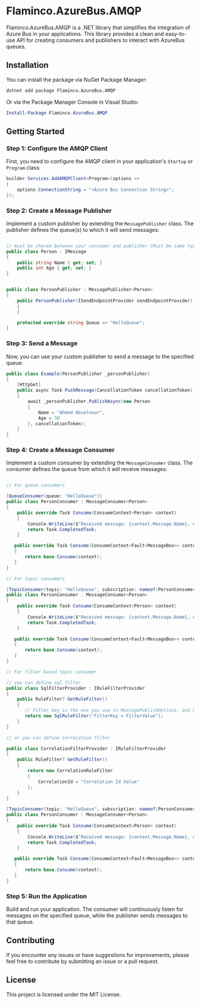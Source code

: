 # Flaminco.AzureBus.AMQP

Flaminco.AzureBus.AMQP is a .NET library that simplifies the integration of Azure Bus in your applications. This library provides a clean and easy-to-use API for creating consumers and publishers to interact with AzureBus queues.

## Installation

You can install the package via NuGet Package Manager:

```bash
dotnet add package Flaminco.AzureBus.AMQP
```

Or via the Package Manager Console in Visual Studio:

```powershell
Install-Package Flaminco.AzureBus.AMQP
```

## Getting Started

### Step 1: Configure the AMQP Client

First, you need to configure the AMQP client in your application's `Startup` or `Program` class:

```csharp
builder.Services.AddAMQPClient<Program>(options =>
{
    options.ConnectionString = "<Azure Bus Connection String>";
});
```

### Step 2: Create a Message Publisher

Implement a custom publisher by extending the `MessagePublisher` class. The publisher defines the queue(s) to which it will send messages:

```csharp

// must be shared between your consumer and publisher (Must be same type not only identical in properties)
public class Person : IMessage
{
    public string Name { get; set; }
    public int Age { get; set; }
}


public class PersonPublisher : MessagePublisher<Person>
{
    public PersonPublisher(ISendEndpointProvider sendEndpointProvider) : base(sendEndpointProvider)
    {
    }

    protected override string Queue => "HelloQueue";
}
```

### Step 3: Send a Message

Now, you can use your custom publisher to send a message to the specified queue:

```csharp
public class Example(PersonPublisher _personPublisher)
{
    [HttpGet]
    public async Task PushMessage(CancellationToken cancellationToken)
    {
        await _personPublisher.PublishAsync(new Person
        {
            Name = "Ahmed Abuelnour",
            Age = 30
        }, cancellationToken);
    }
}
```

### Step 4: Create a Message Consumer

Implement a custom consumer by extending the `MessageConsumer` class. The consumer defines the queue from which it will receive messages:

```csharp

// For queue consumers

[QueueConsumer(queue: "HelloQueue")]
public class PersonConsumer : MessageConsumer<Person>
{
    public override Task Consume(ConsumeContext<Person> context)
    {
        Console.WriteLine($"Received message: {context.Message.Name}, Age: {context.Message.Age}");
        return Task.CompletedTask;
    }

   public override Task Consume(ConsumeContext<Fault<MessageBox>> context)
   {
       return base.Consume(context);
   }
}

// For topic consumers

[TopicConsumer(topic: "HelloQueue", subscription: nameof(PersonConsumer))]
public class PersonConsumer : MessageConsumer<Person>
{
    public override Task Consume(ConsumeContext<Person> context)
    {
        Console.WriteLine($"Received message: {context.Message.Name}, Age: {context.Message.Age}");
        return Task.CompletedTask;
    }

   public override Task Consume(ConsumeContext<Fault<MessageBox>> context)
   {
       return base.Consume(context);
   }
}

// For filter based topic consumer

// you can define sql filter
public class SqlFilterProvider : IRuleFilterProvider
{
    public RuleFilter? GetRuleFilter()
    {
       // Filter key is the one you use in MessagePublishOptions, and Filter Value is the value you pass
       return new SqlRuleFilter("FilterKey = FilterValue");
    }
}

// or you can define correlation filter

public class CorrelationFilterProvider : IRuleFilterProvider
{
    public RuleFilter? GetRuleFilter()
    {
        return new CorrelationRuleFilter
        {
            CorrelationId = "Correlation Id Value"
        };
    }
}

[TopicConsumer(topic: "HelloQueue", subscription: nameof(PersonConsumer), typeof(CorrelationFilterProvider))]
public class PersonConsumer : MessageConsumer<Person>
{
    public override Task Consume(ConsumeContext<Person> context)
    {
        Console.WriteLine($"Received message: {context.Message.Name}, Age: {context.Message.Age}");
        return Task.CompletedTask;
    }

   public override Task Consume(ConsumeContext<Fault<MessageBox>> context)
   {
       return base.Consume(context);
   }
}
```

### Step 5: Run the Application

Build and run your application. The consumer will continuously listen for messages on the specified queue, while the publisher sends messages to that queue.

## Contributing

If you encounter any issues or have suggestions for improvements, please feel free to contribute by submitting an issue or a pull request.

## License

This project is licensed under the MIT License.

